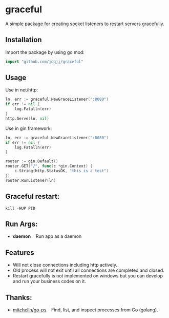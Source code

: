 # graceful
A simple package for creating socket listeners to restart servers gracefully.

## Installation
Import the package by using go mod:
```go
import "github.com/jqqjj/graceful"
```


## Usage

Use in net/http:
```go
ln, err := graceful.NewGraceListener(":8080")
if err != nil {
    log.Fatalln(err)
}
http.Serve(ln, nil)
```

Use in gin framework:
```go
ln, err := graceful.NewGraceListener(":8080")
if err != nil {
    log.Fatalln(err)
}

router := gin.Default()
router.GET("/", func(c *gin.Context) {
    c.String(http.StatusOK, "this is a test")
})
router.RunListener(ln)
```

## Graceful restart:
```shell
kill -HUP PID
```

## Run Args:
* **daemon** &nbsp;&nbsp; Run app as a daemon

## Features
* Will not close connections including http actively.
* Old process will not exit until all connections are completed and closed.
* Restart gracefully is not implemented on windows but you can develop and run your business codes on it.

## Thanks:
* [mitchellh/go-ps](https://github.com/mitchellh/go-ps) &nbsp;&nbsp; Find, list, and inspect processes from Go (golang).

